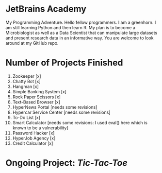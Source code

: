 # JetBrains Academy
My Programming Adventure.
Hello fellow programmers. I am a greenhorn.
I am still learning Python and then learn R.
My plan is to become a Microbiologist as well
as a Data Scientist that can manipulate large datasets
and present research data in an informative way.
You are welcome to look around at my GitHub repo.

# Number of Projects Finished
1. Zookeeper [x]
2. Chatty Bot [x]
3. Hangman [x]
4. Simple Banking System [x]
5. Rock Paper Scissors [x]
6. Text-Based Browser [x]
7. HyperNews Portal [needs some revisions]
8. Hypercar Service Center [needs some revisions]
9. To-Do List [x]
10. Smart Calculator [needs some revisions: I used eval() here which is known to be a vulnerability]
11. Password Hacker [x]
12. HyperJob Agency [x]
13. Credit Calculator [x]
# Ongoing Project: *Tic-Tac-Toe*
